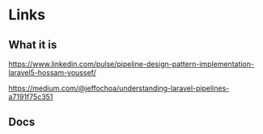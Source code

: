 # Links
## What it is
https://www.linkedin.com/pulse/pipeline-design-pattern-implementation-laravel5-hossam-youssef/

https://medium.com/@jeffochoa/understanding-laravel-pipelines-a7191f75c351
## Docs
